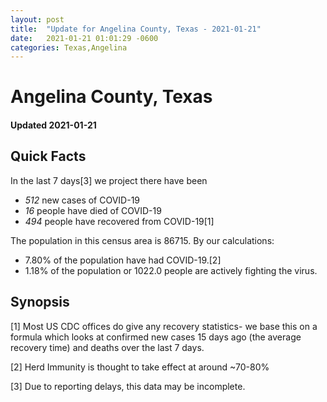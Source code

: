 ```yaml
---
layout: post
title:  "Update for Angelina County, Texas - 2021-01-21"
date:   2021-01-21 01:01:29 -0600
categories: Texas,Angelina
---
```


# Angelina County, Texas
#### Updated 2021-01-21

## Quick Facts

In the last 7 days[3] we project there have been
- *512* new cases of COVID-19
- *16* people have died of COVID-19
- *494* people have recovered from COVID-19[1]

The population in this census area is 86715. By our calculations:
- 7.80% of the population have had COVID-19.[2]
- 1.18% of the population or 1022.0 people are actively fighting the virus.

## Synopsis




[1] Most US CDC offices do give any recovery statistics- we base this on a formula which looks at confirmed new cases
15 days ago (the average recovery time) and deaths over the last 7 days.

[2] Herd Immunity is thought to take effect at around ~70-80%

[3] Due to reporting delays, this data may be incomplete.
 
    